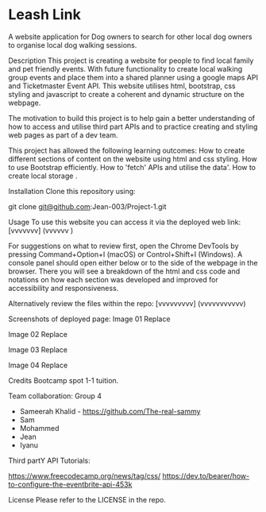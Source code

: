 # Leash Link

A website application for Dog owners to search for other local dog owners to organise local dog walking sessions.

Description
This project is creating a website for people to find local family and pet friendly events. With future functionality to create local walking group events and place them into a shared planner using a google maps API and Ticketmaster Event API. This website utilises html, bootstrap, css styling and javascript to create a coherent and dynamic structure on the webpage.

The motivation to build this project is to help gain a better understanding of how to access and utilise third part APIs and to practice creating and styling web pages as part of a dev team. 

This project has allowed the following learning outcomes:
How to create different sections of content on the website using html and css styling.
How to use Bootstrap efficiently.
How to 'fetch' APIs and utilise the data'.
How to create local storage .

Installation
Clone this repository using:

git clone git@github.com:Jean-003/Project-1.git

Usage
To use this website you can access it via the deployed web link:
[vvvvvvv] (vvvvvv )

For suggestions on what to review first, open the Chrome DevTools by pressing Command+Option+I (macOS) or Control+Shift+I (Windows). A console panel should open either below or to the side of the webpage in the browser. There you will see a breakdown of the html and css code and notations on how each section was developed and improved for accessibility and responsiveness.

Alternatively review the files within the repo:
[vvvvvvvvv] (vvvvvvvvvvv)

Screenshots of deployed page:
Image 01
Replace

Image 02
Replace

Image 03
Replace

Image 04
Replace

Credits
Bootcamp spot 1-1 tuition. 

Team collaboration: Group 4
- Sameerah Khalid - https://github.com/The-real-sammy
- Sam 
- Mohammed 
- Jean 
- Iyanu 

Third partY API
Tutorials:

https://www.freecodecamp.org/news/tag/css/
https://dev.to/bearer/how-to-configure-the-eventbrite-api-453k


License
Please refer to the LICENSE in the repo.